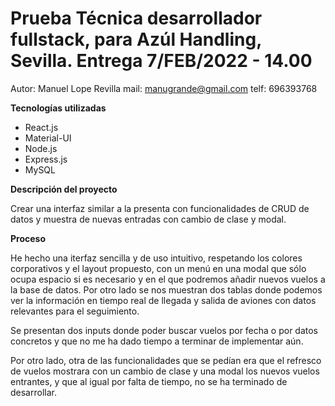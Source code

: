 # Prueba Técnica desarrollador fullstack, para Azúl Handling, Sevilla. Entrega 7/FEB/2022 - 14.00

Autor: Manuel Lope Revilla
mail: manugrande@gmail.com
telf: 696393768

**Tecnologías utilizadas**

  - React.js
  - Material-UI
  - Node.js
  - Express.js
  - MySQL
 
**Descripción del proyecto**

Crear una interfaz similar a la presenta con funcionalidades de CRUD de datos y muestra de nuevas entradas con cambio de clase y modal.

**Proceso**

He hecho una iterfaz sencilla y de uso intuitivo, respetando los colores corporativos y el layout propuesto, con un menú en una modal que sólo ocupa espacio si es necesario y en el que podremos añadir nuevos vuelos a la base de datos.
Por otro lado se nos muestran dos tablas donde podemos ver la información en tiempo real de llegada y salida de aviones con datos relevantes para el seguimiento.

Se presentan dos inputs donde poder buscar vuelos por fecha o por datos concretos y que no me ha dado tiempo a terminar de implementar aún.

Por otro lado, otra de las funcionalidades que se pedían era que el refresco de vuelos mostrara con un cambio de clase y una modal los nuevos vuelos entrantes, y que al igual por falta de tiempo, no se ha terminado de desarrollar.
